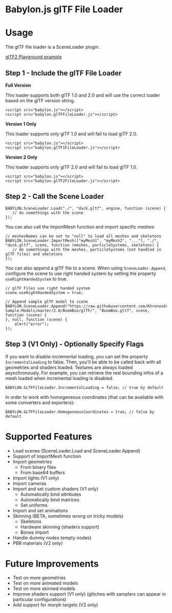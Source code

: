 # Babylon.js glTF File Loader

# Usage
The glTF file loader is a SceneLoader plugin.

[glTF2 Playground example](http://www.babylonjs-playground.com/#6MZV8R)

## Step 1 - Include the glTF File Loader

**Full Version**

This loader supports both glTF 1.0 and 2.0 and will use the correct loader based on the glTF version string.

```
<script src="babylon.js"></script>
<script src="babylon.glTFFileLoader.js"></script>
```

**Version 1 Only**

This loader supports only glTF 1.0 and will fail to load glTF 2.0.

```
<script src="babylon.js"></script>
<script src="babylon.glTF1FileLoader.js"></script>
```

**Version 2 Only**

This loader supports only glTF 2.0 and will fail to load glTF 1.0.

```
<script src="babylon.js"></script>
<script src="babylon.glTF2FileLoader.js"></script>
```

## Step 2 - Call the Scene Loader
```
BABYLON.SceneLoader.Load("./", "duck.gltf", engine, function (scene) { 
   // do somethings with the scene
});
```

You can also call the ImportMesh function and import specific meshes
```
// meshesNames can be set to "null" to load all meshes and skeletons
BABYLON.SceneLoader.ImportMesh(["myMesh1", "myMesh2", "..."], "./", "duck.gltf", scene, function (meshes, particleSystems, skeletons) { 
   // do somethings with the meshes, particleSystems (not handled in glTF files) and skeletons
});
```

You can also append a glTF file to a scene. When using `SceneLoader.Append`, configure the scene to use right handed system by setting the property `useRightHandedSystem` to true. 

```
// glTF Files use right handed system 
scene.useRightHandedSystem = true;

// Append sample glTF model to scene
BABYLON.SceneLoader.Append("https://raw.githubusercontent.com/KhronosGroup/glTF-Sample-Models/master/2.0/BoomBox/glTF/", "BoomBox.gltf", scene, function (scene) {
}, null, function (scene) {
    alert("error");
});
```

## Step 3 (V1 Only) - Optionally Specify Flags

If you want to disable incremental loading, you can set the property `IncrementalLoading` to false.
Then, you'll be able to be called back with all geometries and shaders loaded. Textures are always loaded asynchronously. For example, you can retrieve the real bounding infos of a mesh loaded when incremental loading is disabled.
```
BABYLON.GLTFFileLoader.IncrementalLoading = false; // true by default
```

In order to work with homogeneous coordinates (that can be available with some converters and exporters):
```
BABYLON.GLTFFileLoader.HomogeneousCoordinates = true; // false by default
```

# Supported Features
* Load scenes (SceneLoader.Load and SceneLoader.Append)
* Support of ImportMesh function
* Import geometries
    * From binary files
    * From base64 buffers
* Import lights (V1 only)
* Import cameras
* Import and set custom shaders (V1 only)
    * Automatically bind attributes
    * Automatically bind matrices
    * Set uniforms
* Import and set animations
* Skinning (BETA, sometimes wrong on tricky models)
    * Skeletons
    * Hardware skinning (shaders support)
    * Bones import
* Handle dummy nodes (empty nodes)
* PBR materials (V2 only)

# Future Improvements
* Test on more geometries
* Test on more animated models
* Test on more skinned models
* Improve shaders support (V1 only) (glitches with samplers can appear in particular configurations)
* Add support for morph targets (V2 only)
